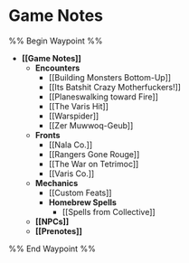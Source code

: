 # Game Notes

%% Begin Waypoint %%
- **[[Game Notes]]**
	- **Encounters**
		- [[Building Monsters Bottom-Up]]
		- [[Its Batshit Crazy Motherfuckers!]]
		- [[Planeswalking toward Fire]]
		- [[The Varis Hit]]
		- [[Warspider]]
		- [[Zer Muwwoq-Geub]]
	- **Fronts**
		- [[Nala Co.]]
		- [[Rangers Gone Rouge]]
		- [[The War on Tetrimoc]]
		- [[Varis Co.]]
	- **Mechanics**
		- [[Custom Feats]]
		- **Homebrew Spells**
			- [[Spells from Collective]]
	- **[[NPCs]]**
	- **[[Prenotes]]**

%% End Waypoint %%